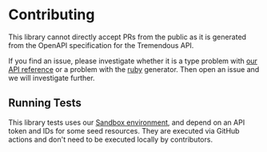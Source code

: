 # Contributing


This library cannot directly accept PRs from the public as it is generated from the OpenAPI specification
 for the Tremendous API.

If you find an issue, please investigate whether it is a type problem with [our API reference][1] or a problem with the [ruby][2] generator. Then open an issue and we will investigate further.

## Running Tests

This library tests uses our [Sandbox environment][3], and depend on an API token and IDs for some seed
resources. They are executed via GitHub actions and don't need to be executed locally by contributors.

[1]: https://developers.tremendous.com/reference
[2]: https://github.com/OpenAPITools/openapi-generator/blob/master/docs/generators/ruby.md
[3]: https://developers.tremendous.com/docs/sandbox-environment
